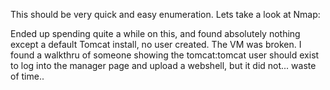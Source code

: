 This should be very quick and easy enumeration\.  Lets take a look at Nmap:

Ended up spending quite a while on this, and found absolutely nothing except a default Tomcat install, no user created\.  The VM was broken\. I found a walkthru of someone showing the tomcat:tomcat user should exist to log into the manager page and upload a webshell, but it did not\.\.\. waste of time\.\.

